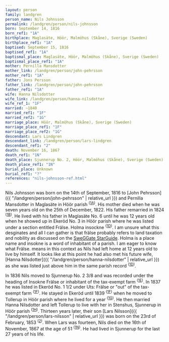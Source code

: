 ```yaml
---
layout: person
family: landgren
person_name: Nils Johnsson
permalink: /landgren/person/nils-johnsson
born: September 14, 1816
born_ref1: "1A"
birthplace: Maglasäte, Höör, Malmöhus (Skåne), Sverige (Sweden)
birthplace_ref1: "1A"
baptised: September 15, 1816
baptised_ref1: "1A"
baptismal_place: Maglasäte, Höör, Malmöhus (Skåne), Sverige (Sweden)
baptismal_place_ref1: "1A"
mother: Pernilla Mansdotter
mother_link: /landgren/person/john-pehrsson
mother_ref1: "1A"
father: Jons Persson
father_link: /landgren/person/john-pehrsson
father_ref1: "1A"
wife: Hanna Nilsdotter
wife_link: /landgren/person/hanna-nilsdotter
wife_ref_1: "1F"
married: ~1840
married_ref1: "1F"
married_ref2: "1G"
marriage_place: Höör, Malmöhus (Skåne), Sverige (Sweden)
marriage_place_ref1: "1F"
marriage_place_ref2: "1G"
descendant: Lars Lindgren
descendant_link: /landgren/person/lars-lindgren
descendant_ref1: "2"
death: November 16, 1867
death_ref1: "1N"
death_place: Sjunnerup No. 2, Höör, Malmöhus (Skåne), Sverige (Sweden)
death_place_ref1: "1N"
burial_place: Unknown
burial_ref1: "?"
references: "nils-johnsson-ref.html"
---
```


Nils Johnsson was born on the 14th of September, 1816 to [John Pehrsson]({{ "/landgren/person/john-pehrsson" | relative_url }}) and Pernilla Mansdotter in Maglasäte in Höör parish <sup>([1A](#1A))</sup>. His mother died when he was seven years old on the 25th of December, 1822. His father remarried in 1824 <sup>([1B](#1B))</sup>. He lived with his father in Maglasäte No. 6 until he was 12 years old when he showed up in Ekeröd No. 3 in Höör parish where he was listed under a section entitled Frälse. Holma insockne <sup>([1D](#1D))</sup>. I am unsure what this desginates and all I can gather is that frälse probably refers to land taxation and nobility as discussed on the [SweGGate StarGuide](http://sites.rootsweb.com/~swewgw/Geogr/thGeoLand00.htm#Fr%C3%A4lse). Holma is a place name and insokne is a word of inhabitant of a parish. I am eager to know what Frälse. means in this context as Nils had left home at 12 years old to live by himself. It looks like at this point he had also met his future wife, [Hanna Nilsdotter]({{ "/landgren/person/hanna-nilsdotter" | relative_url }}) as she was listed just above him in the same parish record <sup>([1D](#1D))</sup>.

In 1836 Nils moved to Sjunnerup No. 2 3/8 and was recorded under the heading of Insokne Frälse or inhabitant of the tax-exempt farm <sup>([1E](#1E))</sup>. In 1837 he was listed in Ekeröd No. 1 1/2 under Uts: Frälse or "out" of the tax-exempt farm <sup>([1F](#1F))</sup>. He stayed in Ekeröd until 1839 <sup>([1F](#1F))</sup> when he moved to Tollerup in Höör parish where he lived for a year <sup>([1G](#1G))</sup>. He then married Hanna Nilsdotter and left Tollerup to live with her in Stenshus, Sjunnerup in Höör parish <sup>([1H](#1H))</sup>. Thirteen years later, their son [Lars Nilsson]({{ "/landgren/person/lars-nilsson" | relative_url }}) was born on the 23rd of February, 1853 <sup>([2](#2))</sup>. When Lars was fourteen, Nils died on the 16th of November, 1867 at the age of 51 <sup>([1N](#1N))</sup>. He had lived in Sjunnerup for the last 27 years of his life. 
